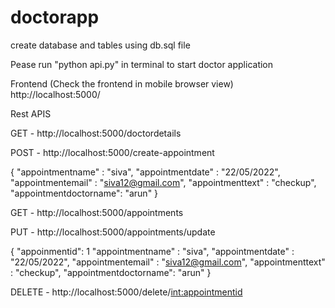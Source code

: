 # doctorapp



create database and tables using db.sql file

Pease run "python api.py" in terminal to start doctor application

Frontend (Check the frontend in mobile browser view)
http://localhost:5000/




Rest APIS

GET - http://localhost:5000/doctordetails

POST - http://localhost:5000/create-appointment

{
    "appointmentname" : "siva",
    "appointmentdate" : "22/05/2022",
    "appointmentemail" : "siva12@gmail.com",
    "appointmenttext" : "checkup",
    "appointmentdoctorname": "arun"
}

GET - http://localhost:5000/appointments

PUT - http://localhost:5000/appointments/update

{
    "appoinmentid": 1
    "appointmentname" : "siva",
    "appointmentdate" : "22/05/2022",
    "appointmentemail" : "siva12@gmail.com",
    "appointmenttext" : "checkup",
    "appointmentdoctorname": "arun"
}


DELETE - http://localhost:5000/delete/<int:appointmentid>
